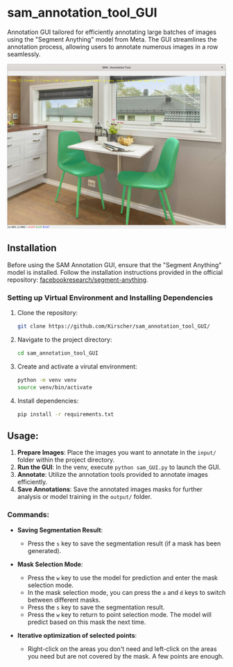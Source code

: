 # sam_annotation_tool_GUI

Annotation GUI tailored for efficiently annotating large batches of images using the "Segment Anything" model from Meta. The GUI streamlines the annotation process, allowing users to annotate numerous images in a row seamlessly.

![example_screenshot](src/screenshot.png "Example Screenshot")

## Installation

Before using the SAM Annotation GUI, ensure that the "Segment Anything" model is installed. Follow the installation instructions provided in the official repository: [facebookresearch/segment-anything](https://github.com/facebookresearch/segment-anything).

### Setting up Virtual Environment and Installing Dependencies

1. Clone the repository:
   ```sh
   git clone https://github.com/Kirscher/sam_annotation_tool_GUI/
   ```

2. Navigate to the project directory:
   ```sh
   cd sam_annotation_tool_GUI
    ```

3. Create and activate a virutal environment:
    ```sh
   python -m venv venv
   source venv/bin/activate
    ```
4. Install dependencies:
    ```sh
   pip install -r requirements.txt
    ```

## Usage:

1. **Prepare Images**: Place the images you want to annotate in the `input/` folder within the project directory. 
2. **Run the GUI**: In the venv, execute `python sam_GUI.py` to launch the GUI.
3. **Annotate**: Utilize the annotation tools provided to annotate images efficiently.
4. **Save Annotations**: Save the annotated images masks for further analysis or model training in the `output/` folder.


### Commands:

- **Saving Segmentation Result**:
  - Press the `s` key to save the segmentation result (if a mask has been generated).

- **Mask Selection Mode**:
  - Press the `w` key to use the model for prediction and enter the mask selection mode.
  - In the mask selection mode, you can press the `a` and `d` keys to switch between different masks.
  - Press the `s` key to save the segmentation result.
  - Press the `w` key to return to point selection mode. The model will predict based on this mask the next time.

- **Iterative optimization of selected points**:
  - Right-click on the areas you don't need and left-click on the areas you need but are not covered by the mask. A few points are enough. 
